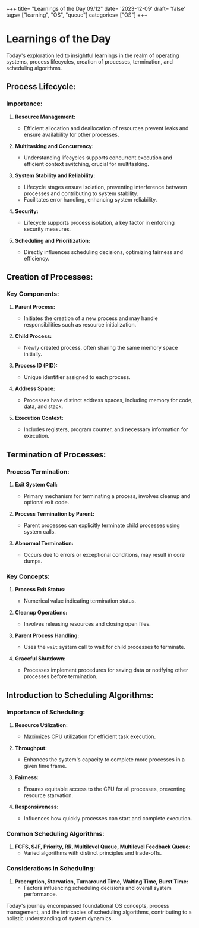 +++
title= "Learnings of the Day 09/12"
date= '2023-12-09'
draft= 'false'
tags= ["learning", "OS", "queue"]
categories= ["OS"]
+++

# Learnings of the Day

Today's exploration led to insightful learnings in the realm of operating systems, process lifecycles, creation of processes, termination, and scheduling algorithms.

## Process Lifecycle:

### Importance:
1. **Resource Management:**
   - Efficient allocation and deallocation of resources prevent leaks and ensure availability for other processes.
   
2. **Multitasking and Concurrency:**
   - Understanding lifecycles supports concurrent execution and efficient context switching, crucial for multitasking.

3. **System Stability and Reliability:**
   - Lifecycle stages ensure isolation, preventing interference between processes and contributing to system stability.
   - Facilitates error handling, enhancing system reliability.

4. **Security:**
   - Lifecycle supports process isolation, a key factor in enforcing security measures.

5. **Scheduling and Prioritization:**
   - Directly influences scheduling decisions, optimizing fairness and efficiency.

## Creation of Processes:

### Key Components:
1. **Parent Process:**
   - Initiates the creation of a new process and may handle responsibilities such as resource initialization.

2. **Child Process:**
   - Newly created process, often sharing the same memory space initially.

3. **Process ID (PID):**
   - Unique identifier assigned to each process.

4. **Address Space:**
   - Processes have distinct address spaces, including memory for code, data, and stack.

5. **Execution Context:**
   - Includes registers, program counter, and necessary information for execution.

## Termination of Processes:

### Process Termination:
1. **Exit System Call:**
   - Primary mechanism for terminating a process, involves cleanup and optional exit code.

2. **Process Termination by Parent:**
   - Parent processes can explicitly terminate child processes using system calls.

3. **Abnormal Termination:**
   - Occurs due to errors or exceptional conditions, may result in core dumps.

### Key Concepts:
1. **Process Exit Status:**
   - Numerical value indicating termination status.

2. **Cleanup Operations:**
   - Involves releasing resources and closing open files.

3. **Parent Process Handling:**
   - Uses the `wait` system call to wait for child processes to terminate.

4. **Graceful Shutdown:**
   - Processes implement procedures for saving data or notifying other processes before termination.

## Introduction to Scheduling Algorithms:

### Importance of Scheduling:
1. **Resource Utilization:**
   - Maximizes CPU utilization for efficient task execution.

2. **Throughput:**
   - Enhances the system's capacity to complete more processes in a given time frame.

3. **Fairness:**
   - Ensures equitable access to the CPU for all processes, preventing resource starvation.

4. **Responsiveness:**
   - Influences how quickly processes can start and complete execution.

### Common Scheduling Algorithms:
1. **FCFS, SJF, Priority, RR, Multilevel Queue, Multilevel Feedback Queue:**
   - Varied algorithms with distinct principles and trade-offs.

### Considerations in Scheduling:
1. **Preemption, Starvation, Turnaround Time, Waiting Time, Burst Time:**
   - Factors influencing scheduling decisions and overall system performance.

Today's journey encompassed foundational OS concepts, process management, and the intricacies of scheduling algorithms, contributing to a holistic understanding of system dynamics.
